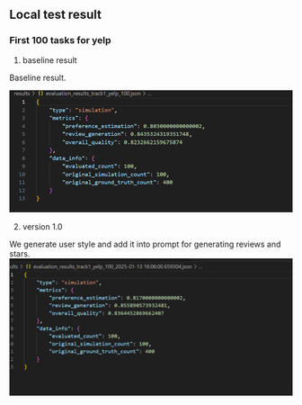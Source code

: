 ## Local test result 
### First 100 tasks for yelp 
1. baseline result

Baseline result.

![baseline](yelp_100_baseline.png)

2. version 1.0

We generate user style and add it into prompt for generating reviews and stars.
![user style](yelp_100_user.png)